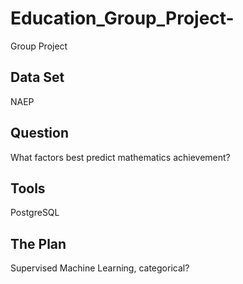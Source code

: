# Education_Group_Project-
Group Project

## Data Set 
NAEP

## Question
What factors best predict mathematics achievement?

## Tools
PostgreSQL

## The Plan
Supervised Machine Learning, categorical?

